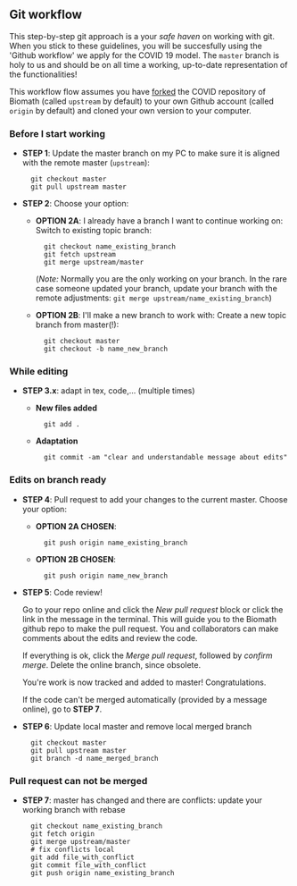 
## Git workflow

This step-by-step git approach is a your _safe haven_ on working with git. When you stick to these guidelines,
you will be succesfully using the 'Github workflow' we apply for the COVID 19 model.
The `master` branch is holy to us and should be on all time a working, up-to-date representation of the functionalities!

This workflow flow assumes you have [forked](https://help.github.com/en/github/getting-started-with-github/fork-a-repo) the COVID repository of Biomath (called `upstream` by default) to your own Github account (called `origin` by default) and cloned your own version to your computer.

### Before I start working

* **STEP 1**: Update the master branch on my PC to make sure it is aligned with the remote master (`upstream`):

        git checkout master
        git pull upstream master


* **STEP 2**: Choose your option:
    * **OPTION 2A**: I already have a branch I want to continue working on:
    Switch to existing topic branch:

            git checkout name_existing_branch
            git fetch upstream
            git merge upstream/master

        (_Note:_ Normally you are the only working on your branch. In the rare case someone updated your branch, update your branch with the remote adjustments: `git merge upstream/name_existing_branch`)

    * **OPTION 2B**:  I'll make a new branch to work with: Create a new topic branch from master(!):


            git checkout master
            git checkout -b name_new_branch


### While editing

*  **STEP 3.x**: adapt in tex, code,... (multiple times)
    * **New files added**


            git add .

    * **Adaptation**

            git commit -am "clear and understandable message about edits"

### Edits on branch ready
* **STEP 4**: Pull request to add your changes to the current master. Choose your option:
    * **OPTION 2A CHOSEN**:

            git push origin name_existing_branch

    * **OPTION 2B CHOSEN**:

            git push origin name_new_branch

* **STEP 5**: Code review!

    Go to your repo online and click the *New pull request* block or click the link in the message in the terminal. This will guide you to the Biomath github repo to make the pull request. You and collaborators can make comments about the edits and review the code.

    If everything is ok, click the  *Merge pull request*, followed by *confirm merge*. Delete the online branch, since obsolete.

    You're work is now tracked and added to master! Congratulations.

    If the code can't be merged automatically (provided by a message online), go to **STEP 7**.

* **STEP 6**: Update local master and remove local merged branch

        git checkout master
        git pull upstream master
        git branch -d name_merged_branch

### Pull request can not be merged
* **STEP 7**: master has changed and there are conflicts: update your working branch with rebase


        git checkout name_existing_branch
        git fetch origin
        git merge upstream/master
        # fix conflicts local
        git add file_with_conflict
        git commit file_with_conflict
        git push origin name_existing_branch


